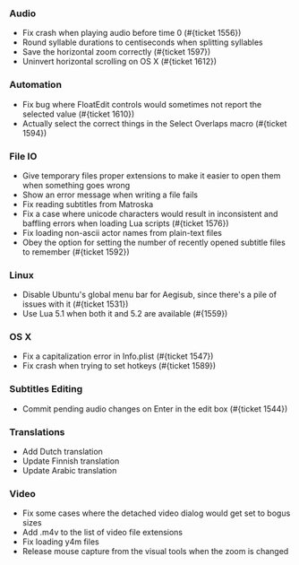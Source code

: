 

### Audio

+ Fix crash when playing audio before time 0 (#{ticket 1556})
+ Round syllable durations to centiseconds when splitting syllables
+ Save the horizontal zoom correctly (#{ticket 1597})
+ Uninvert horizontal scrolling on OS X (#{ticket 1612})


### Automation

+ Fix bug where FloatEdit controls would sometimes not report the selected value (#{ticket 1610})
+ Actually select the correct things in the Select Overlaps macro (#{ticket 1594})


### File IO

+ Give temporary files proper extensions to make it easier to open them when something goes wrong
+ Show an error message when writing a file fails
+ Fix reading subtitles from Matroska
+ Fix a case where unicode characters would result in inconsistent and baffling errors when loading Lua scripts (#{ticket 1576})
+ Fix loading non-ascii actor names from plain-text files
+ Obey the option for setting the number of recently opened subtitle files to remember (#{ticket 1592})


### Linux

+ Disable Ubuntu's global menu bar for Aegisub, since there's a pile of issues with it (#{ticket 1531})
+ Use Lua 5.1 when both it and 5.2 are available (#{1559})


### OS X

+ Fix a capitalization error in Info.plist (#{ticket 1547})
+ Fix crash when trying to set hotkeys (#{ticket 1589})


### Subtitles Editing

+ Commit pending audio changes on Enter in the edit box (#{ticket 1544})


### Translations

+ Add Dutch translation
+ Update Finnish translation
+ Update Arabic translation


### Video

+ Fix some cases where the detached video dialog would get set to bogus sizes
+ Add .m4v to the list of video file extensions
+ Fix loading y4m files
+ Release mouse capture from the visual tools when the zoom is changed
